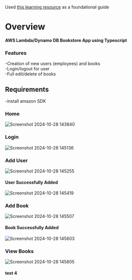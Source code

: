 Used [this learning resource](https://www.udemy.com/course/aws-typescript-cdk-serverless-react/) as a foundational guide

# Overview
**AWS Lambda/Dynamo DB Bookstore App using Typescript**

### Features
-Creation of new users (employees) and books  
-Login/logout for user  
-Full edit/delete of books

## Requirements
-install amazon SDK 

### Home
![Screenshot 2024-10-28 143840](https://github.com/user-attachments/assets/9325b1b9-9ddb-493b-bd2b-6b9a158b03db)

### Login
![Screenshot 2024-10-28 145136](https://github.com/user-attachments/assets/51c82b5a-4607-49f1-a70d-dfbbc6c4740e)

### Add User
![Screenshot 2024-10-28 145255](https://github.com/user-attachments/assets/206ee710-0bac-4f79-974c-e31db5e83f70)
#### User Successfully Added
![Screenshot 2024-10-28 145419](https://github.com/user-attachments/assets/7471e947-f25d-466c-a63e-39e57f3e76a2)
### Add Book
![Screenshot 2024-10-28 145507](https://github.com/user-attachments/assets/42074b6d-8ab1-4a02-929b-205730a0209b)
#### Book Successfully Added
![Screenshot 2024-10-28 145603](https://github.com/user-attachments/assets/bdbdbc35-3db3-4a84-9364-2bd36beb50df)
### View Books
![Screenshot 2024-10-28 145805](https://github.com/user-attachments/assets/1ebed8cf-5e47-453b-84c9-08c1d0f451ae)







#### test 4
